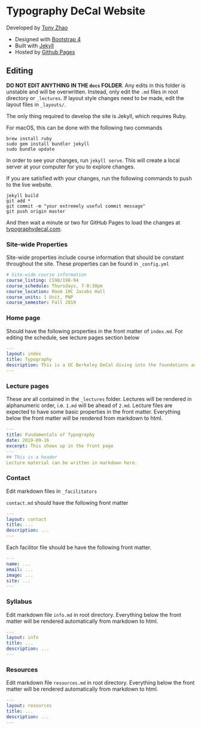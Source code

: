 # Typography DeCal Website
Developed by [Tony Zhao](http://tonyzhao.org)
* Designed with [Bootstrap 4](https://getbootstrap.com/)
* Built with [Jekyll](https://jekyllrb.com/)
* Hosted by [Github Pages](https://pages.github.com/)

## Editing
**DO NOT EDIT ANYTHING IN THE `docs` FOLDER**.
Any edits in this folder is unstable and will be overwritten. 
Instead, only edit the `.md` files in root directory or `_lectures`. 
If layout style changes need to be made, edit the layout files in `_layouts/`.

The only thing required to develop the site is Jekyll, which requires Ruby.

For macOS, this can be done with the following two commands

```
brew install ruby
sudo gem install bundler jekyll
sudo bundle update
```

In order to see your changes, run `jekyll serve`. This will create a local server at your computer for you to explore changes.

If you are satisfied with your changes, run the following commands to push to the live website.
```
jekyll build
git add *
git commit -m "your extremely useful commit message"
git push origin master
```

And then wait a minute or two for GitHub Pages to load the changes at [typographydecal.com](http://typographydecal.com).

### Site-wide Properties

Site-wide properties include course information that should be constant throughout the site. These properties can be found in `_config.yml`

```yml
# Site-wide course information
course_listing: CS98/198-94
course_schedule: Thursdays, 7-8:30pm
course_location: Room 10C Jacobs Hall
course_units: 1 Unit, PNP
course_semester: Fall 2019
```

### Home page
Should have the following properties in the front matter of `index.md`. For editing the schedule, see lecture pages section below
```yaml
---
layout: index
title: Typography
description: This is a UC Berkeley DeCal diving into the foundations and applications of typography. 
---

```

### Lecture pages
These are all contained in the `_lectures` folder. Lectures will be rendered in alphanumeric order, i.e. `1.md` will be ahead of `2.md`. Lecture files are expected to have some basic properties in the front matter. Everything below the front matter will be rendered from markdown to html.

```yaml
---
title: Fundamentals of Typography
date: 2019-09-16
excerpt: This shows up in the front page
---
## This is a header
Lecture material can be written in markdown here.
```

### Contact
Edit markdown files in `_facilitators`

`contact.md` should have the following front matter
```yaml
---
layout: contact
title: ...
description: ...
---
```

Each facilitor file should be have the following front matter.
```yaml
---
name: ...
email: ...
image: ...
site: ...
---
```

### Syllabus
Edit markdown file `info.md` in root directory. Everything below the front matter will be rendered automatically from markdown to html.


```yaml
---
layout: info
title: ...
description: ...
---
```

### Resources
Edit markdown file `resources.md` in root directory. Everything below the front matter will be rendered automatically from markdown to html.


```yaml
---
layout: resources
title: ...
description: ...
---
```